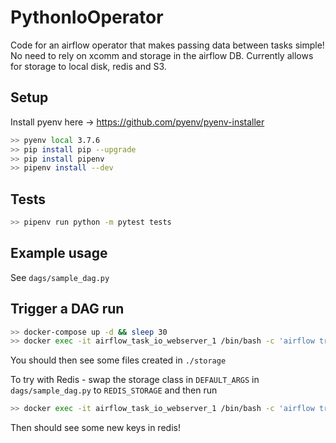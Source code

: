# PythonIoOperator

Code for an airflow operator that makes passing data between tasks simple! No need to rely on xcomm and storage in the airflow DB. Currently allows for storage to local disk, redis and S3.

## Setup

Install pyenv here -> https://github.com/pyenv/pyenv-installer

```bash
>> pyenv local 3.7.6
>> pip install pip --upgrade
>> pip install pipenv
>> pipenv install --dev
```

## Tests

```bash
>> pipenv run python -m pytest tests
```

## Example usage

See `dags/sample_dag.py`

## Trigger a DAG run

```bash
>> docker-compose up -d && sleep 30
>> docker exec -it airflow_task_io_webserver_1 /bin/bash -c 'airflow trigger_dag sample_dag -r test -e 2020-03-05'
```

You should then see some files created in `./storage`

To try with Redis - swap the storage class in `DEFAULT_ARGS` in `dags/sample_dag.py` to `REDIS_STORAGE` and then run

```bash
>> docker exec -it airflow_task_io_webserver_1 /bin/bash -c 'airflow trigger_dag sample_dag -r test -e 2020-03-06'
```

Then should see some new keys in redis!
